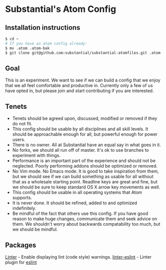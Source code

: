 # Substantial's Atom Config

## Installation instructions

```bash
$ cd ~
# If you have an atom config already:
$ mv .atom .atom-bak
$ git clone git@github.com:substantial/substantial-atomfiles.git .atom
```

## Goal

This is an experiment. We want to see if we can build a config that we enjoy that we all feel comfortable and productive in. Currently only a few of us have opted in, but please join and start contributing if you are interested.

## Tenets

* Tenets should be agreed upon, discussed, modified or removed if they do not fit.
* This config should be usable by all disciplines and all skill levels. It should be approachable enough for all, but powerful enough for power users.
* There is no owner. All at Substantial have an equal say in what goes in it.
* No forks, we should all run off of master. It's ok to use branches to experiment with things.
* Performance is an important part of the experience and should not be neglected. Poorly performing addons should be optimized or removed.
* No Vim mode. No Emacs mode. It is good to take inspiration from them, but we should see if we can build something as usable for all without that as a wholesale starting point. Readline keys are great and fine, but we should be sure to keep standard OS X arrow key movements as well.
* This config should be usable in all operating systems that Atom supports.
* It is never done. It should be refined, added to  and optimized indefinitely.
* Be mindful of the fact that others use this config. If you have good reason to make huge changes, communicate them and seek advice on them. We shouldn't worry about backwards compatability too much, but we should be mindful.

## Packages

[Linter](https://atom.io/packages/linter) - Enable displaying lint (code style)
warnings.
[linter-eslint](https://atom.io/packages/linter-eslint) - Linter plugin for
[eslint](https://atom.io/packages/linter-eslint)
